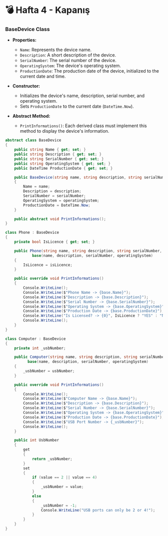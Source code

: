 # 💣 Hafta 4 - Kapanış

### BaseDevice Class

- **Properties:**
  - `Name`: Represents the device name.
  - `Description`: A short description of the device.
  - `SerialNumber`: The serial number of the device.
  - `OperatingSystem`: The device's operating system.
  - `ProductionDate`: The production date of the device, initialized to the current date and time.

- **Constructor:**
  - Initializes the device's name, description, serial number, and operating system.
  - Sets `ProductionDate` to the current date (`DateTime.Now`).

- **Abstract Method:**
  - `PrintInformations()`: Each derived class must implement this method to display the device's information.

```csharp
abstract class BaseDevice
{
    public string Name { get; set; }
    public string Description { get; set; }
    public string SerialNumber { get; set; }
    public string OperatingSystem { get; set; }
    public DateTime ProductionDate { get; set; }

    public BaseDevice(string name, string description, string serialNumber, string operatingSystem)
    {
        Name = name;
        Description = description;
        SerialNumber = serialNumber;
        OperatingSystem = operatingSystem;
        ProductionDate = DateTime.Now;
    }

    public abstract void PrintInformations();
}

class Phone : BaseDevice
{
    private bool IsLicence { get; set; }

    public Phone(string name, string description, string serialNumber, string operatingSystem, bool isLicence) :
            base(name, description, serialNumber, operatingSystem)
    {
        IsLicence = isLicence;
    }

    public override void PrintInformations()
    {
        Console.WriteLine();
        Console.WriteLine($"Phone Name -> {base.Name}");
        Console.WriteLine($"Description -> {base.Description}");
        Console.WriteLine($"Serial Number -> {base.SerialNumber}");
        Console.WriteLine($"Operating System -> {base.OperatingSystem}");
        Console.WriteLine($"Production Date -> {base.ProductionDate}");
        Console.WriteLine("Is Licensed? -> {0}", IsLicence ? "YES" : "NO");
        Console.WriteLine();
    }
}

class Computer : BaseDevice
{
    private int _usbNumber;

    public Computer(string name, string description, string serialNumber, string operatingSystem, int usbNumber) :
          base(name, description, serialNumber, operatingSystem)
    {
        _usbNumber = usbNumber;
    }

    public override void PrintInformations()
    {
        Console.WriteLine();
        Console.WriteLine($"Computer Name -> {base.Name}");
        Console.WriteLine($"Description -> {base.Description}");
        Console.WriteLine($"Serial Number -> {base.SerialNumber}");
        Console.WriteLine($"Operating System -> {base.OperatingSystem}");
        Console.WriteLine($"Production Date -> {base.ProductionDate}");
        Console.WriteLine($"USB Port Number -> {_usbNumber}");
        Console.WriteLine();
    }

    public int UsbNumber
    {
        get
        {
            return _usbNumber;
        }
        set
        {
            if (value == 2 || value == 4)
            {
                _usbNumber = value;
            }
            else
            {
                _usbNumber = -1;
                Console.WriteLine("USB ports can only be 2 or 4!");
            }
        }
    }
}
```